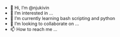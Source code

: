 - 👋 Hi, I’m @njukivin
- 👀 I’m interested in ...
- 🌱 I’m currently learning bash scripting and python
- 💞️ I’m looking to collaborate on ...
- 📫 How to reach me ...

<!---
njukivin/njukivin is a ✨ special ✨ repository because its `README.md` (this file) appears on your GitHub profile.
You can click the Preview link to take a look at your changes.
--->
